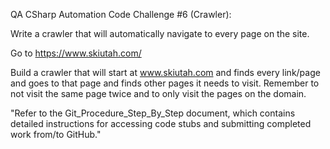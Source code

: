 QA CSharp Automation Code Challenge #6 (Crawler):

Write a crawler that will automatically navigate to every page on the site.

Go to https://www.skiutah.com/

Build a crawler that will start at www.skiutah.com and finds every link/page and goes to that page and finds other pages it needs to visit.  Remember to not visit the same page twice and to only visit the pages on the domain.


"Refer to the Git_Procedure_Step_By_Step document, which contains detailed instructions for accessing code stubs and submitting completed work from/to GitHub." 
